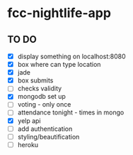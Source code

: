 # fcc-nightlife-app


## TO DO 
- [x] display something on localhost:8080
- [x] box where can type location
- [x] jade
- [x] box submits 
- [ ] checks validity
- [x] mongodb set up
- [ ] voting - only once
- [ ] attendance tonight - times in mongo
- [x] yelp api
- [ ] add authentication
- [ ] styling/beautification
- [ ] heroku